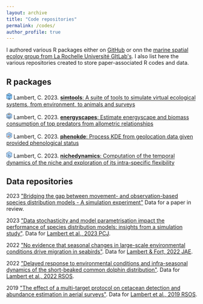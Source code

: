 ```yaml
---
layout: archive
title: "Code repositories"
permalink: /codes/
author_profile: true
---
```


I authored various R packages either on [GitHub](https://github.com/CLambert1]) or onn the [marine spatial ecoloy group from La Rochelle Université GItLab's](https://gitlab.univ-lr.fr/marine_spatial_ecology/nichedynamics). I also list here the various repositories created to store paper-associated R codes and data.  

R packages
-----------
<img src="/images/logo_simtools.png" alt="simtools" width="3%" height="auto"> Lambert, C. 2023. [**simtools**: A suite of tools to simulate virtual ecological systems, from environment, to animals and surveys](https://github.com/CLambert1/simtools)

<img src="/images/logo_energyscapes.png" alt="energyscapes" width="3%" height="auto"> Lambert, C. 2023.  [**energyscapes**: Estimate energyscape and biomass consumption of top predators from allometric relationships](https://github.com/CLambert1/energyscapes)

<img src="/images/logo_phenokde.png" alt="phenokde" width="3%" height="auto"> Lambert, C. 2023.  [**phenokde**: Process KDE from geolocation data given provided phenological status](https://gitlab.univ-lr.fr/marine_spatial_ecology/phenokde) 

<img src="/images/nichedynamics_logo.png" alt="nichedynamics" width="3%" height="auto"> Lambert, C. 2023.  [**nichedynamics**: Computation of the temporal dynamics of the niche and exploration of its intra-specific flexibility](https://gitlab.univ-lr.fr/marine_spatial_ecology/nichedynamics) 


Data repositories
----------------------
2023	["Bridging the gap between movement- and observation-based species distribution models - A simulation experiment"](https://zenodo.org/record/7924492) Data for a paper in review.

2023	["Data stochasticity and model parametrisation impact the performance of species distribution models: insights from a simulation study"](https://zenodo.org/record/7544441). Data for [Lambert et al., 2023 PCJ](https://peercommunityjournal.org/articles/10.24072/pcjournal.263/).

2022	["No evidence that seasonal changes in large-scale environmental conditions drive migration in seabirds"](https://zenodo.org/record/6617889). Data for [Lambert & Fort, 2022 JAE](https://doi.org/10.1111/1365-2656.13759).

2022	["Delayed response to environmental conditions and infra-seasonal dynamics of the short-beaked common dolphin distribution"](https://www.seanoe.org/data/00756/86805/). Data for [Lambert et al., 2022 RSOS](https://dx.doi.org/10.1098/rsos.220379).

2019	["The effect of a multi-target protocol on cetacean detection and abundance estimation in aerial surveys"](https://datadryad.org/stash/dataset/doi:10.5061/dryad.pp6g8v3). Data for [Lambert et al., 2019 RSOS](https://royalsocietypublishing.org/doi/10.1098/rsos.190296).


